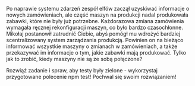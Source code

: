 Po naprawie systemu zdarzeń zespół elfów zaczął uzyskiwać informacje o nowych zamówieniach, ale część maszyn na produkcji nadal produkowała zabawki, które nie były już potrzebne. Każdorazowa zmiana zamówienia wymagała ręcznej rekonfiguracji maszyn, co było bardzo czasochłonne. Mikołaj postanowił zatrudnić Ciebie, abyś pomógł mu wdrożyć bardziej scentralizowany system zarządzania produkcją. Powinien on na bieżąco informować wszystkie maszyny o zmianach w zamówieniach, a także przekazywać im informacje o tym, jakie zabawki mają produkować. Tylko jak to zrobić, kiedy maszyny nie są ze sobą połączone?

Rozwiąż zadanie i spraw, aby testy były zielone - wykorzystaj przygotowane polecenie npm test! Pochwal się swoim rozwiązaniem!